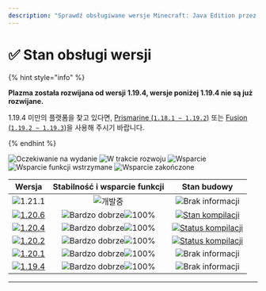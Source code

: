 ```yaml
---
description: "Sprawdź obsługiwane wersje Minecraft: Java Edition przez Plazma."
---
```


# ✅ Stan obsługi wersji

{% hint style="info" %}

**Plazma została rozwijana od wersji 1.19.4, wersje poniżej 1.19.4 nie są już rozwijane.**

1.19.4 미만의 플랫폼을 찾고 있다면, [Prismarine (`1.18.1 ~ 1.19.2`)](https://github.com/PrismarineTeam/Prismarine) 또는 [Fusion (`1.19.2 ~ 1.19.3`)](https://github.com/RuinedTechnologyUnify/Fusion)을 사용해 주시기 바랍니다.

{% endhint %}

[wtr]: https://badge.plazmamc.org/0/Oczekiwanie%20na%20wydanie
[idv]: <https://badge.plazmamc.org/1/W trakcie rozwoju>
[atv]: https://badge.plazmamc.org/2/Wsparcie
[fse]: <https://badge.plazmamc.org/6/Wsparcie funkcji wstrzymane>
[eol]: <https://badge.plazmamc.org/4/Wsparcie zakończone>
[ukn]: https://badge.plazmamc.org/0/Brak%20informacji
[vgd]: https://badge.plazmamc.org/1/Bardzo%20dobrze
[mid]: https://badge.plazmamc.org/6/Normalne
[100]: https://badge.plazmamc.org/percent/100

![Oczekiwanie na wydanie][wtr] ![W trakcie rozwoju][idv] ![Wsparcie][atv] ![Wsparcie funkcji wstrzymane][fse] ![Wsparcie zakończone][eol]

|                                       Wersja                                      | Stabilność    i    wsparcie funkcji |                                                 Stan budowy                                                |
| :-------------------------------------------------------------------------------: | :---------------------------------: | :--------------------------------------------------------------------------------------------------------: |
|                    ![1.21.1](https://badge.plazmamc.org/0/1.21)                   |             ![개발중][idv]             |                                           ![Brak informacji][ukn]                                          |
| [![1.20.6](https://badge.plazmamc.org/2/1.20.6)](https://git.plazmamc.org/1.20.6) |  ![Bardzo dobrze][vgd]![100%][100]  |  [![Stan kompilacji](https://build.plazmamc.org/1.20.6)](https://build.plazmamc.org/1.20.6?redirect=true)  |
| [![1.20.4](https://badge.plazmamc.org/6/1.20.4)](https://git.plazmamc.org/1.20.4) |  ![Bardzo dobrze][vgd]![100%][100]  | [![Status kompilacji](https://build.plazmamc.org/1.20.4)](https://build.plazmamc.org/1.20.4?redirect=true) |
| [![1.20.2](https://badge.plazmamc.org/4/1.20.2)](https://git.plazmamc.org/1.20.2) |  ![Bardzo dobrze][vgd]![100%][100]  | [![Status kompilacji](https://build.plazmamc.org/1.20.2)](https://build.plazmamc.org/1.20.2?redirect=true) |
| [![1.20.1](https://badge.plazmamc.org/4/1.20.1)](https://git.plazmamc.org/1.20.1) |  ![Bardzo dobrze][vgd]![100%][100]  |                                           ![Brak informacji][ukn]                                          |
| [![1.19.4](https://badge.plazmamc.org/4/1.19.4)](https://git.plazmamc.org/1.19.4) |  ![Bardzo dobrze][vgd]![100%][100]  |                                           ![Brak informacji][ukn]                                          |

***
